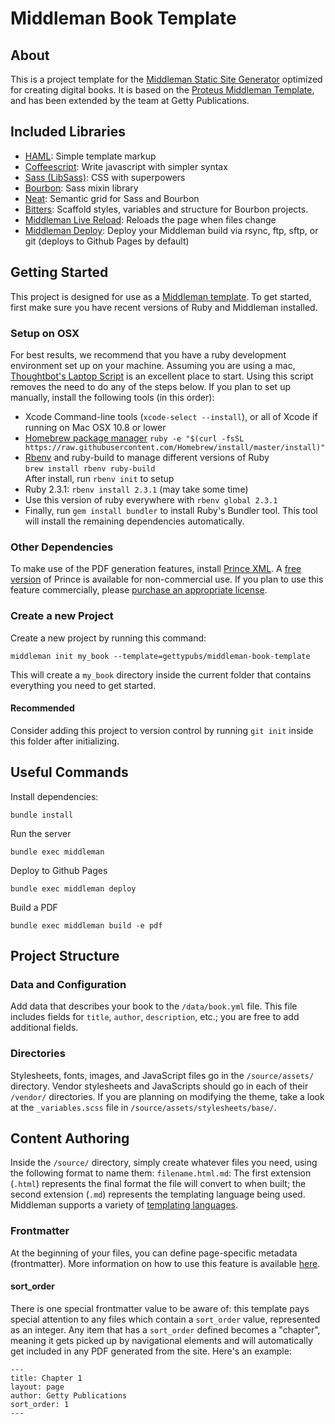 # Middleman Book Template

## About

This is a project template for the
[Middleman Static Site Generator](https://middlemanapp.com/) optimized for
creating digital books. It is based on the
[Proteus Middleman Template](https://github.com/thoughtbot/proteus-middleman),
and has been extended by the team at Getty Publications.

## Included Libraries

* [HAML](http://haml.info):
  Simple template markup
* [Coffeescript](http://coffeescript.org):
  Write javascript with simpler syntax
* [Sass (LibSass)](http://sass-lang.com):
  CSS with superpowers
* [Bourbon](http://bourbon.io):
  Sass mixin library
* [Neat](http://neat.bourbon.io):
  Semantic grid for Sass and Bourbon
* [Bitters](http://bitters.bourbon.io):
  Scaffold styles, variables and structure for Bourbon projects.
* [Middleman Live Reload](https://github.com/middleman/middleman-livereload):
  Reloads the page when files change
* [Middleman Deploy](https://github.com/karlfreeman/middleman-deploy):
  Deploy your Middleman build via rsync, ftp, sftp, or git (deploys to Github Pages by default)

## Getting Started

This project is designed for use as a
[Middleman template](https://middlemanapp.com/advanced/project_templates/). To
get started, first make sure you have recent versions of Ruby and Middleman
installed.

### Setup on OSX

For best results, we recommend that you have a ruby development environment set
up on your machine. Assuming you are using a mac,
[Thoughtbot's Laptop Script](https://github.com/thoughtbot/laptop) is an
excellent place to start. Using this script removes the need to do any of the
steps below. If you plan to set up manually, install the following tools (in
this order):

- Xcode Command-line tools (`xcode-select --install`), or all of Xcode if
  running on Mac OSX 10.8 or lower
- [Homebrew package manager](http://brew.sh)
  `ruby -e "$(curl -fsSL https://raw.githubusercontent.com/Homebrew/install/master/install)"`
- [Rbenv](https://github.com/rbenv/rbenv) and ruby-build to manage different versions of Ruby  
  `brew install rbenv ruby-build`  
  After install, run `rbenv init` to setup
- Ruby 2.3.1: `rbenv install 2.3.1` (may take some time)
- Use this version of ruby everywhere with `rbenv global 2.3.1`
- Finally, run `gem install bundler` to install Ruby's Bundler tool. This tool
  will install the remaining dependencies automatically.
  
### Other Dependencies

To make use of the PDF generation features, install
[Prince XML](http://www.princexml.com). A
[free version](http://www.princexml.com/download/) of Prince is available for
non-commercial use. If you plan to use this feature commercially, please
[purchase an appropriate license](http://www.princexml.com/purchase/).

### Create a new Project

Create a new project by running this command:
```
middleman init my_book --template=gettypubs/middleman-book-template
```
This will create a `my_book` directory inside the current folder that contains
everything you need to get started.

#### Recommended

Consider adding this project to version control by running `git init` inside
this folder after initializing.

## Useful Commands

Install dependencies:
```
bundle install
```

Run the server
```
bundle exec middleman
```

Deploy to Github Pages
```
bundle exec middleman deploy
```

Build a PDF
```
bundle exec middleman build -e pdf
```

## Project Structure

### Data and Configuration

Add data that describes your book to the `/data/book.yml` file. This file
includes fields for `title`, `author`, `description`, etc.; you are free to add
additional fields.

### Directories

Stylesheets, fonts, images, and JavaScript files go in the `/source/assets/`
directory. Vendor stylesheets and JavaScripts should go in each of their
`/vendor/` directories. If you are planning on modifying the theme, take a look
at the `_variables.scss` file in `/source/assets/stylesheets/base/`.

## Content Authoring

Inside the `/source/` directory, simply create whatever files you need, using
the following format to name them: `filename.html.md`: The first extension
(`.html`) represents the final format the file will convert to when built; the
second extension (`.md`) represents the templating language being used.
Middleman supports a variety of
[templating languages](https://middlemanapp.com/basics/templating_language/).

### Frontmatter

At the beginning of your files, you can define page-specific metadata
(frontmatter). More information on how to use this feature is available
[here](https://middlemanapp.com/basics/frontmatter/).

#### sort_order

There is one special frontmatter value to be aware of: this template pays
special attention to any files which contain a `sort_order` value, represented
as an integer. Any item that has a `sort_order` defined becomes a "chapter",
meaning it gets picked up by navigational elements and will automatically get
included in any PDF generated from the site. Here's an example:

```
---
title: Chapter 1
layout: page
author: Getty Publications
sort_order: 1
---
```

